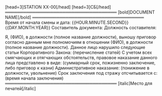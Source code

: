 [head=3]STATION XX-00[/head]
[head=3]СБ[/head]
═════════════════════════════════════
[bold]DOCUMENT NAME[/bold]
═════════════════════════════════════
Время от начала смены и дата: {{HOUR.MINUTE.SECOND}} {{DAY.MONTH.YEAR}}
Составитель документа:
Должность составителя:

Я, (ФИО), в должности (полное название должности), выношу приговор согласно данным мне полномочиям в отношении (ФИО), в должности (полное название должности).
Данное лицо нарушило следующие статьи Корпоративного Закона:
(перечисление статей)
С учетом всех смягчающих и отягчающих обстоятельств, правовое наказание данного лица представлено в виде:
(суммарный срок, пожизненно заключение, либо приговор к казни)
Административное наказание:
(понижение в должности, увольнение)
Срок заключения под стражу отсчитывается с: (время начала заключения)
═════════════════════════════════════
[italic]Место для печатей[/italic]
